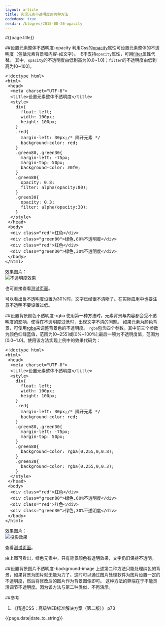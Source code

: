 ```yaml
---
layout: article
title: 实现元素不透明度的两种方法
codedemo: true
resdir: /blogres/2015-08-26-opacity
---
```


#{{page.title}}

##设置元素整体不透明度-opacity
利用Css的[opacity](http://css.doyoe.com/properties/color/opacity.htm )属性可设置元素整体的不透明度（包括元素背景和内容-如文字）。
IE不支持`opacity`属性，可用[filter](http://css.doyoe.com/properties/only-ie/filter.htm )属性代替。
其中，`opacity`的不透明度由低到高为[0.0~1.0]；`filter`的不透明度由低到高为[0~100]。

<pre class="brush: html;">
&lt;!doctype html>
&lt;html>
 &lt;head>
  &lt;meta charset="UTF-8">
  &lt;title>设置元素整体不透明度&lt;/title>
  &lt;style>
    div{
      float: left;
      width: 100px;
      height: 100px;
    }
    .red{
      margin-left: 30px;/* 隔开元素 */
      background-color: red;
    }
    .green80,.green30{
      margin-left: -75px;
      margin-top: 50px;
      background-color: #0f0;
    }
    .green80{
      opacity: 0.8;
      filter: alpha(opacity:80);
    }
    .green30{
      opacity: 0.3;
      filter: alpha(opacity:30);
    }
  &lt;/style>
 &lt;/head>
 &lt;body>
  &lt;div class="red">红色&lt;/div>
  &lt;div class="green80">绿色,80%不透明度&lt;/div>
  &lt;div class="red">红色&lt;/div>
  &lt;div class="green30">绿色,30%不透明度&lt;/div>
 &lt;/body>
&lt;/html>
</pre>

效果图片：<br>
![不透明度效果]({{page.resdir}}/opacity.png)

也可直接查看[测试页面]({{page.resdir}}/opacity.html)。

可以看出当不透明度设置为30%时，文字已经很不清晰了。在实际应用中也要注意不透明不要设置过低。

##设置背景颜色不透明度-rgba
使用第一种方法时，元素背景与内容都会受不透明度的影响，使得在不透明度过低时，出现文字不清的问题。
如果元素为颜色背景，可使用[rgba](http://www.w3cplus.com/node/45 )来调整背景色的不透明度。
`rgba`包含四个参数。其中前三个参数为颜色红绿蓝值，范围为[0~255]或[0%~100%];最后一项为不透明度值，范围为[0.0~1.0]。使用该方法实现上例中的效果代码为：

<pre class="brush: html;">
&lt;!doctype html>
&lt;html>
 &lt;head>
  &lt;meta charset="UTF-8">
  &lt;title>设置元素整体不透明度&lt;/title>
  &lt;style>
    div{
      float: left;
      width: 100px;
      height: 100px;
    }
    .red{
      margin-left: 30px;/* 隔开元素 */
      background-color: red;
    }
    .green80,.green30{
      margin-left: -75px;
      margin-top: 50px;
    }
    .green80{
      background-color: rgba(0,255,0,0.8);
    }
    .green30{
      background-color: rgba(0,255,0,0.3);
    }
  &lt;/style>
 &lt;/head>
 &lt;body>
  &lt;div class="red">红色&lt;/div>
  &lt;div class="green80">绿色,80%不透明度&lt;/div>
  &lt;div class="red">红色&lt;/div>
  &lt;div class="green30">绿色,30%不透明度&lt;/div>
 &lt;/body>
&lt;/html>
</pre>

效果图片：<br>
![投影效果]({{page.resdir}}/rgba.png)

查看[测试页面]({{page.resdir}}/rgba.html)。

由上图可看出，绿色元素中，只有背景颜色有透明效果，文字仍旧保持不透明。

##设置背景图片不透明度-background-image
上述第二种方法只能处理纯色的背景，如果背景为图片就无能为力了。这时可以通过图片处理软件为图片设置一定的不透明度，然后将修改后的图片作为背景图像即可。
这种方法的弊端在于不能灵活调节不透明度。因为该方法与第二种类似，不再演示。

##参考

1. 《精通CSS：高级WEB标准解决方案（第二版）》 p73

{{page.date|date_to_string}}
